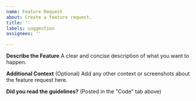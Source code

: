 ```yaml
---
name: Feature Request
about: Create a feature request.
title: ''
labels: suggestion
assignees: ''

---
```


**Describe the Feature**
A clear and concise description of what you want to happen.


**Additional Context** (Optional)
Add any other context or screenshots about the feature request here.


**Did you read the guidelines?** (Posted in the "Code" tab above)
